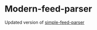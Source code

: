# Modern-feed-parser
Updated version of [simple-feed-parser](https://github.com/ernieyu/simple-feed-parser)
